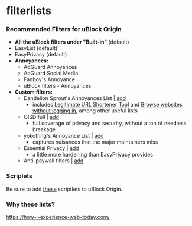 # filterlists

### Recommended Filters for uBlock Origin
- **All the uBlock filters under "Built-in"** (default)
- EasyList (default)
- EasyPrivacy (default)
- **Annoyances:**
  - AdGuard Annoyances
  - AdGuard Social Media
  - Fanboy's Annoyance
  - uBlock filters - Annoyances
- **Custom filters:**
  - Dandelion Sprout's Annoyances List | [add](https://github.com/DandelionSprout/adfilt/blob/master/AnnoyancesList)
    - includes [Legitimate URL Shortener Tool](https://raw.githubusercontent.com/DandelionSprout/adfilt/master/LegitimateURLShortener.txt) and [Browse websites without logging in](https://raw.githubusercontent.com/DandelionSprout/adfilt/master/BrowseWebsitesWithoutLoggingIn.txt), among other useful lists
  - OISD full | [add](https://oisd.nl/downloads)
    - full coverage of privacy and security, without a ton of needless breakage
  - yokoffing's Annoyance List | [add](https://github.com/yokoffing/filterlists/blob/main/AnnoyanceList)
    - captures nuisances that the major maintainers miss
  - Essential Privacy | [add](https://github.com/yokoffing/filterlists/blob/main/EssentialPrivacy.txt)
    - a little more hardening than EasyPrivacy provides
  - Anti-paywall filters | [add](https://raw.githubusercontent.com/llacb47/miscfilters/master/antipaywall.txt)

### Scriplets
Be sure to add [these](https://github.com/uBlock-user/uBO-Scriptlets) scriptlets to uBlock Origin.

### Why these lists?
https://how-i-experience-web-today.com/
